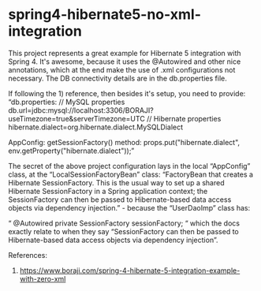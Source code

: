 # spring4-hibernate5-no-xml-integration

This project represents a great example for Hibernate 5 integration with Spring 4. It's awesome, because it uses the @Autowired and other nice annotations, which at the end make the use of .xml configurations not necessary.
The DB connectivity details are in the db.properties file.

If following the 1) reference, then besides it's setup, you need to provide:
“db.properties:
// MySQL properties
db.url=jdbc:mysql://localhost:3306/BORAJI?useTimezone=true&serverTimezone=UTC
// Hibernate properties
hibernate.dialect=org.hibernate.dialect.MySQLDialect

AppConfig:
getSessionFactory() method:
props.put("hibernate.dialect", env.getProperty("hibernate.dialect"));”

The secret of the above project configuration lays in the local “AppConfig” class, at the “LocalSessionFactoryBean” class:
“FactoryBean that creates a Hibernate SessionFactory. This is the usual way to set up a shared Hibernate SessionFactory in a Spring application context; the SessionFactory can then be passed to Hibernate-based data access objects via dependency injection.” - because the “UserDaoImp” class has:

“   @Autowired
   private SessionFactory sessionFactory;
“
which the docs exactly relate to when they say “SessionFactory can then be passed to Hibernate-based data access objects via dependency injection”.

References:
1) https://www.boraji.com/spring-4-hibernate-5-integration-example-with-zero-xml
